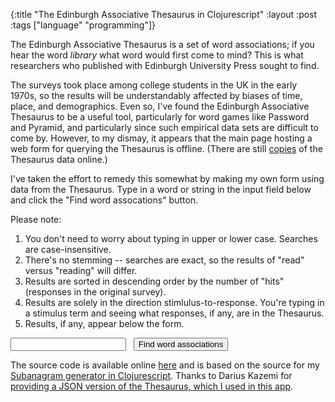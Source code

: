 {:title "The Edinburgh Associative Thesaurus in Clojurescript"
:layout :post
:tags  ["language" "programming"]}

The Edinburgh Associative Thesaurus is a set of word associations; if you hear the word 
_library_ what word would first come to mind?  This is what researchers who published
with Edinburgh University Press sought to find.

The surveys took place among college students in the UK in the early 1970s, so the results
will be understandably affected by biases of time, place, and demographics.  Even so,
I've found the Edinburgh Associative Thesaurus to be a useful tool, 
particularly for word games like Password and Pyramid, and particularly since such 
empirical data sets are difficult to come by.  However, to my dismay, it appears that 
the main page
hosting a web form for querying the Thesaurus is offline.  (There are still 
[copies](http://vlado.fmf.uni-lj.si/pub/networks/data/dic/eat/Eat.htm) 
of the Thesaurus data online.)

I've taken the effort to remedy this somewhat by making my own form using data from the Thesaurus. 
Type in a word or string in the input field below and click the "Find word assocations" button.

Please note:
1.  You don't need to worry about typing in upper or lower case.  Searches are case-insensitive.
2.  There's no stemming -- searches are exact, so the results of "read" versus "reading" will
 differ.
3.  Results are sorted in descending order by the number of "hits" (responses in the original survey).
4.  Results are solely in the direction stimlulus-to-response.  You're typing in a stimulus term and seeing what responses, if any, are in the Thesaurus.
5.  Results, if any, appear below the form.

<input id="eat-input" type="text"></input>
&nbsp;
<button id="search-eat">Find word associations</button>
<p></p>
<p id="eat-results"></p>
<script type="text/javascript" src="http://www.szcz.org/js/eat.js"></script>

The source code is available online [here](https://github.com/msszczep/eat-cljs) and is 
based on the source for my [Subanagram generator in Clojurescript](https://github.com/msszczep/subanagram-cljs).  Thanks to Darius Kazemi for [providing a JSON version of the Thesaurus, which I used in this app](https://github.com/dariusk/ea-thesaurus).
